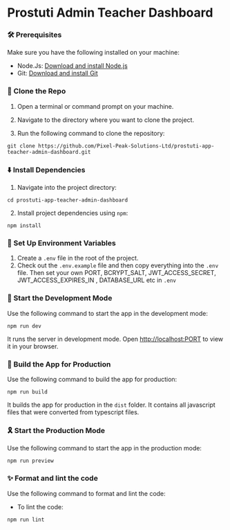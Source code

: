 # Prostuti Admin Teacher Dashboard

### 🛠️ Prerequisites

Make sure you have the following installed on your machine:

- Node.Js: [Download and install Node.js](https://nodejs.org/en)
- Git: [Download and install Git](https://git-scm.com/)

### 🍴 Clone the Repo

1. Open a terminal or command prompt on your machine.

2. Navigate to the directory where you want to clone the project.

3. Run the following command to clone the repository:

```
git clone https://github.com/Pixel-Peak-Solutions-Ltd/prostuti-app-teacher-admin-dashboard.git
```

### ⬇️ Install Dependencies

1. Navigate into the project directory:

```
cd prostuti-app-teacher-admin-dashboard
```

2. Install project dependencies using `npm`:

```
npm install
```

### 💎 Set Up Environment Variables

1. Create a `.env` file in the root of the project.
2. Check out the `.env.example` file and then copy everything into the `.env` file. Then set your own PORT, BCRYPT_SALT, JWT_ACCESS_SECRET, JWT_ACCESS_EXPIRES_IN , DATABASE_URL etc in `.env`

### 🦄 Start the Development Mode

Use the following command to start the app in the development mode:

```
npm run dev
```

It runs the server in development mode. Open [http://localhost:PORT](http://localhost:PORT) to view it in your browser.

### 🧱 Build the App for Production

Use the following command to build the app for production:

```
npm run build
```

It builds the app for production in the `dist` folder. It contains all javascript files that were converted from typescript files.

### 🎗️ Start the Production Mode

Use the following command to start the app in the production mode:

```
npm run preview
```

### ✨ Format and lint the code

Use the following command to format and lint the code:

- To lint the code:

```
npm run lint
```
